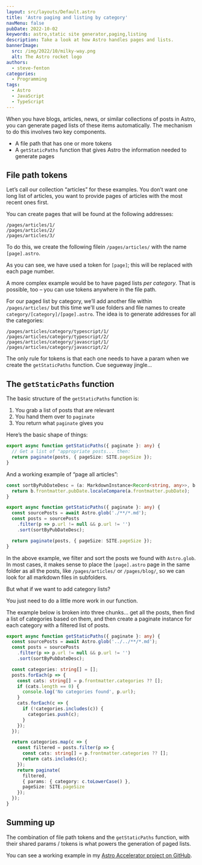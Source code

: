 ```yaml
---
layout: src/layouts/Default.astro
title: 'Astro paging and listing by category'
navMenu: false
pubDate: 2022-10-02
keywords: astro,static site generator,paging,listing
description: Take a look at how Astro handles pages and lists.
bannerImage:
  src: /img/2022/10/milky-way.png
  alt: The Astro rocket logo
authors:
  - steve-fenton
categories:
  - Programming
tags:
  - Astro
  - JavaScript
  - TypeScript
---
```


When you have blogs, articles, news, or similar collections of posts in Astro, you can generate paged lists of these items automatically. The mechanism to do this involves two key components.

- A file path that has one or more tokens
- A `getStaticPaths` function that gives Astro the information needed to generate pages

## File path tokens

Let’s call our collection “articles” for these examples. You don’t want one long list of articles, you want to provide pages of articles with the most recent ones first.

You can create pages that will be found at the following addresses:

```
/pages/articles/1/
/pages/articles/2/
/pages/articles/3/
```

To do this, we create the following filein `/pages/articles/` with the name `[page].astro`.

As you can see, we have used a token for `[page]`; this will be replaced with each page number.

A more complex example would be to have paged lists *per category*. That is possible, too – you can use tokens anywhere in the file path.

For our paged list by category, we’ll add another file within `/pages/articles/` but this time we'll use folders and file names to create `category/[category]/[page].astro`. The idea is to generate addresses for all the categories:

```
/pages/articles/category/typescript/1/
/pages/articles/category/typescript/2/
/pages/articles/category/javascript/1/
/pages/articles/category/javascript/2/
```

The only rule for tokens is that each one needs to have a param when we create the `getStaticPaths` function. Cue segueway jingle…

## The `getStaticPaths` function

The basic structure of the `getStaticPaths` function is:

1. You grab a list of posts that are relevant
2. You hand them over to `paginate`
3. You return what `paginate` gives you

Here’s the basic shape of things:

```typescript
export async function getStaticPaths({ paginate }: any) {
  // Get a list of "appropriate posts... then:
  return paginate(posts, { pageSize: SITE.pageSize });
}
```

And a working example of “page all articles”:

```typescript
const sortByPubDateDesc = (a: MarkdownInstance<Record<string, any>>, b: MarkdownInstance<Record<string, any>>) => {
  return b.frontmatter.pubDate.localeCompare(a.frontmatter.pubDate);
}

export async function getStaticPaths({ paginate }: any) {
  const sourcePosts = await Astro.glob('./**/*.md');
  const posts = sourcePosts
    .filter(p => p.url != null && p.url != '')
    .sort(sortByPubDateDesc);

  return paginate(posts, { pageSize: SITE.pageSize });
}
```

In the above example, we filter and sort the posts we found with `Astro.glob`. In most cases, it makes sense to place the `[page].astro` page in the same folder as all the posts, like `/pages/articles/` or `/pages/blog/`, so we can look for all markdown files in subfolders.

But what if we want to add category lists?

You just need to do a little more work in our function.

The example below is broken into three chunks… get all the posts, then find a list of categories based on them, and then create a paginate instance for each category with a filtered list of posts.

```typescript
export async function getStaticPaths({ paginate }: any) {
  const sourcePosts = await Astro.glob('../../**/*.md');
  const posts = sourcePosts
    .filter(p => p.url != null && p.url != '')
    .sort(sortByPubDateDesc);

  const categories: string[] = [];
  posts.forEach(p => {
    const cats: string[] = p.frontmatter.categories ?? [];
    if (cats.length == 0) {
      console.log('No categories found', p.url);
    }
    cats.forEach(c => {
      if (!categories.includes(c)) {
        categories.push(c);
      }
    });
  });

  return categories.map(c => {
    const filtered = posts.filter(p => {
      const cats: string[] = p.frontmatter.categories ?? [];
      return cats.includes(c);
    });
    return paginate(
      filtered,
      { params: { category: c.toLowerCase() },
      pageSize: SITE.pageSize
    });
  });
}
```

## Summing up

The combination of file path tokens and the `getStaticPaths` function, with their shared params / tokens is what powers the generation of paged lists.

You can see a working example in my [Astro Accelerator project on GitHub](https://github.com/Steve-Fenton/astro-accelerator/tree/main/src/pages/articles).
